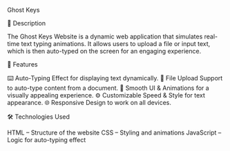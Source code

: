 Ghost Keys

📌 Description

The Ghost Keys Website is a dynamic web application that simulates real-time text typing animations. It allows users to upload a file or input text, which is then auto-typed on the screen for an engaging experience.

🚀 Features

⌨️ Auto-Typing Effect for displaying text dynamically.
📂 File Upload Support to auto-type content from a document.
🎨 Smooth UI & Animations for a visually appealing experience.
⚙️ Customizable Speed & Style for text appearance.
🌐 Responsive Design to work on all devices.


🛠️ Technologies Used

HTML – Structure of the website
CSS – Styling and animations
JavaScript – Logic for auto-typing effect
